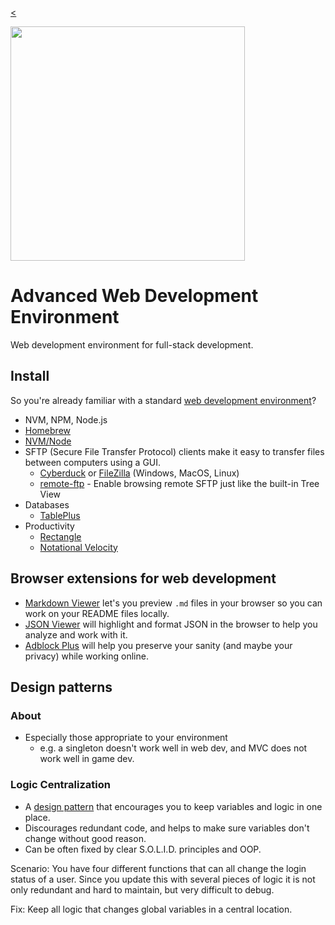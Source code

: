 
[<](../../README.md)

<img width="375" src="../../assets/img/banner-web-development.png">

# Advanced Web Development Environment

Web development environment for full-stack development.




## Install

So you're already familiar with a standard [web development environment](topics-development-environment.md)?

- NVM, NPM, Node.js
- [Homebrew](https://brew.sh/)
- [NVM/Node](https://stackoverflow.com/questions/28017374/what-is-the-suggested-way-to-install-brew-node-js-io-js-nvm-npm-on-os-x)
- SFTP (Secure File Transfer Protocol) clients make it easy to transfer files between computers using a GUI.
	- [Cyberduck](https://cyberduck.io/) or [FileZilla](https://filezilla-project.org/) (Windows, MacOS, Linux)
	- [remote-ftp](https://atom.io/packages/remote-ftp) - Enable browsing remote SFTP just like the built-in Tree View
- Databases
	- [TablePlus](https://tableplus.com/download)
- Productivity
	- [Rectangle](https://rectangleapp.com/)
	- [Notational Velocity](http://notational.net/)




## Browser extensions for web development

- [Markdown Viewer](https://chrome.google.com/webstore/detail/markdown-viewer/ckkdlimhmcjmikdlpkmbgfkaikojcbjk/related?hl=en) let's you preview `.md` files in your browser so you can work on your README files locally.
- [JSON Viewer](https://chrome.google.com/webstore/detail/json-viewer/gbmdgpbipfallnflgajpaliibnhdgobh?hl=en-US) will highlight and format JSON in the browser to help you analyze and work with it.
- [Adblock Plus](https://adblockplus.org/) will help you preserve your sanity (and maybe your privacy) while working online.











## Design patterns

### About

- Especially those appropriate to your environment
	- e.g. a singleton doesn't work well in web dev, and MVC does not work well in game dev.



### Logic Centralization

- A [design pattern](https://en.wikipedia.org/wiki/Logic_centralization_pattern) that encourages you to keep variables and logic in one place.
- Discourages redundant code, and helps to make sure variables don't change without good reason.
- Can be often fixed by clear S.O.L.I.D. principles and OOP.

Scenario: You have four different functions that can all change the login status of a user. Since you update this with several pieces of logic it is not only redundant and hard to maintain, but very difficult to debug.

Fix: Keep all logic that changes global variables in a central location.
